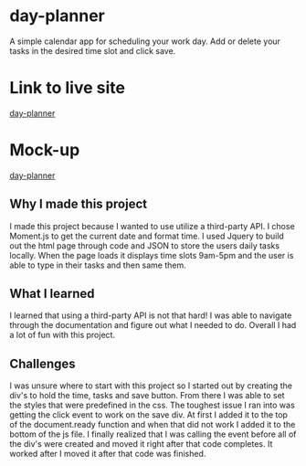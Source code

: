 # day-planner
A simple calendar app for scheduling your work day.  Add or delete your tasks in the desired time slot and click save.


# Link to live site
[day-planner](https://jodybrzo.github.io/day-planner/index.html)


# Mock-up
[day-planner](assets/images/mock-up.gif)


## Why I made this project
I made this project because I wanted to use utilize a third-party API.  I chose Moment.js to get the current date and format time. I used Jquery to build out the html page through code and JSON to store the users daily tasks locally. When the page loads it displays time slots 9am-5pm and the user is able to type in their tasks and then same them.

## What I learned
I learned that using a third-party API is not that hard! I was able to navigate through the documentation and figure out what I needed to do.  Overall I had a lot of fun with this project.

## Challenges 
I was unsure where to start with this project so I started out by creating the div's to hold the time, tasks and save button. From there I was able to set the styles that were predefined in the css.  The toughest issue I ran into was getting the click event to work on the save div.  At first I added it to the top of the document.ready function and when that did not work I added it to the bottom of the js file.  I finally realized that I was calling the event before all of the div's were created and moved it right after that code completes.  It worked after I moved it after that code was finished.
